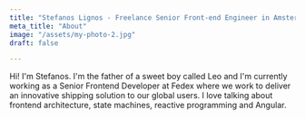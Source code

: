 ```yaml
---
title: "Stefanos Lignos - Freelance Senior Front-end Engineer in Amsterdam"
meta_title: "About"
image: "/assets/my-photo-2.jpg"
draft: false

---
```


Hi! I'm Stefanos. I'm the father of a sweet boy called Leo and I'm currently working as a Senior Frontend Developer at Fedex where we work to deliver an innovative shipping solution to our global users. I love talking about frontend architecture, state machines, reactive programming and Angular.